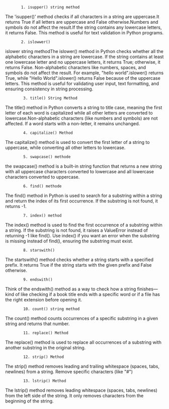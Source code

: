 
           1. isupper() string method

The 'isupper()' method checks if all characters in a string are uppercase.It returns True if all letters are uppercase and False otherwise.Numbers and symbols do not affect the result.If the string contains any lowercase letters, it returns False. This method is useful for text validation in Python programs.


           2. islowwer()
islower string methodThe islower() method in Python checks whether all the alphabetic characters in a string are lowercase. If the string contains at least one lowercase letter and no uppercase letters, it returns True; otherwise, it returns False. Non-alphabetic characters like numbers, spaces, and symbols do not affect the result. For example, "hello world".islower() returns True, while "Hello World".islower() returns False because of the uppercase letters. This method is useful for validating user input, text formatting, and ensuring consistency in string processing.
          

            3. title() String Method
The title() method in Python converts a string to title case, meaning the first letter of each word is capitalized while all other letters are converted to lowercase.Non-alphabetic characters (like numbers and symbols) are not affected. If a word starts with a non-letter, it remains unchanged.


            4. capitalize() Method
The capitalize() method is used to convert the first letter of a string to uppercase, while converting all other letters to lowercase.


            5. swapcase() methode
the swapcase() method is a built-in string function that returns a new string with all uppercase characters converted to lowercase and all lowercase characters converted to uppercase.


            6. find() methode
The find() method in Python is used to search for a substring within a string and return the index of its first occurrence. If the substring is not found, it returns -1.

            
            7. index() method
The index() method is used to find the first occurrence of a substring within a string. If the substring is not found, it raises a ValueError instead of returning -1 like find(). Use index() if you want an error when the substring is missing instead of find(), ensuring the substring must exist.

            8. starswith()
The startswith() method checks whether a string starts with a specified prefix. It returns True if the string starts with the given prefix and False otherwise.


            9. endswith()
Think of the endswith() method as a way to check how a string finishes—kind of like checking if a book title ends with a specific word or if a file has the right extension before opening it.


            10. count() string method 
The count() method counts occurrences of a specific substring in a given string and returns that number.


            11. replace() Method
The replace() method is used to replace all occurrences of a substring with another substring in the original string.


            12. strip() Method
The strip() method removes leading and trailing whitespace (spaces, tabs, newlines) from a string. Remove specific characters (like "#")


            13. lstrip() Method
The lstrip() method removes leading whitespace (spaces, tabs, newlines) from the left side of the string. It only removes characters from the beginning of the string.